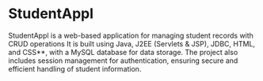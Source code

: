 # StudentAppl
StudentAppl is a web-based application for managing student records with CRUD operations It is built using Java, J2EE (Servlets &amp; JSP), JDBC, HTML, and CSS**, with a MySQL database for data storage. The project also includes session management for authentication, ensuring secure and efficient handling of student information.
